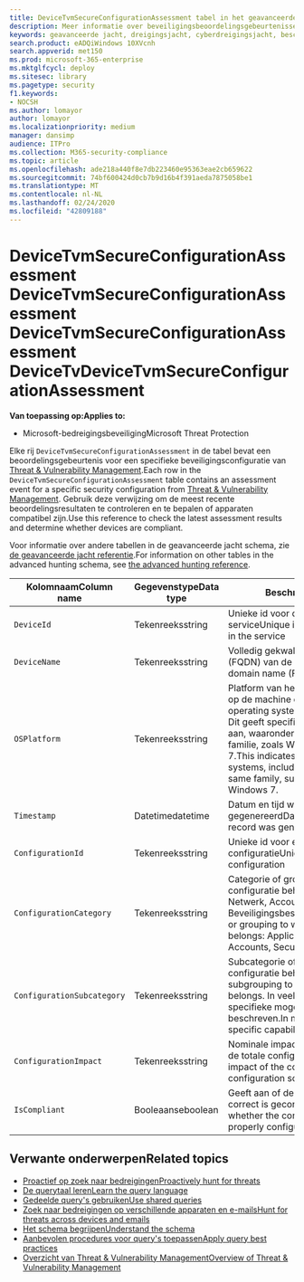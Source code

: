 ```yaml
---
title: DeviceTvmSecureConfigurationAssessment tabel in het geavanceerde jachtschema
description: Meer informatie over beveiligingsbeoordelingsgebeurtenissen voor het & van vulnerability management vindt u in de tabel DeviceTvmSecureConfigurationAssessment van het geavanceerde jachtschema. Deze gebeurtenissen bieden machine-informatie, beveiligingsconfiguratiegegevens, impact en nalevingsinformatie.
keywords: geavanceerde jacht, dreigingsjacht, cyberdreigingsjacht, bescherming tegen microsoft-bedreigingen, microsoft 365, mtp, m365, zoekopdracht, query, telemetrie, schemareferentie, kusto, tabel, kolom, gegevenstype, beschrijving, bedreiging & kwetsbaarheidsbeheer, TVM, apparaatbeheer, beveiligingsconfiguratie, DeviceTvmSecureConfigurationAssessment
search.product: eADQiWindows 10XVcnh
search.appverid: met150
ms.prod: microsoft-365-enterprise
ms.mktglfcycl: deploy
ms.sitesec: library
ms.pagetype: security
f1.keywords:
- NOCSH
ms.author: lomayor
author: lomayor
ms.localizationpriority: medium
manager: dansimp
audience: ITPro
ms.collection: M365-security-compliance
ms.topic: article
ms.openlocfilehash: ade218a440f8e7db223460e95363eae2cb659622
ms.sourcegitcommit: 74bf600424d0cb7b9d16b4f391aeda7875058be1
ms.translationtype: MT
ms.contentlocale: nl-NL
ms.lasthandoff: 02/24/2020
ms.locfileid: "42809188"
---
```

# <a name="devicetvmsecureconfigurationassessment"></a><span data-ttu-id="d8ab2-105">DeviceTvmSecureConfigurationAssessment DeviceTvmSecureConfigurationAssessment DeviceTvmSecureConfigurationAssessment DeviceTv</span><span class="sxs-lookup"><span data-stu-id="d8ab2-105">DeviceTvmSecureConfigurationAssessment</span></span>

<span data-ttu-id="d8ab2-106">**Van toepassing op:**</span><span class="sxs-lookup"><span data-stu-id="d8ab2-106">**Applies to:**</span></span>
- <span data-ttu-id="d8ab2-107">Microsoft-bedreigingsbeveiliging</span><span class="sxs-lookup"><span data-stu-id="d8ab2-107">Microsoft Threat Protection</span></span>



<span data-ttu-id="d8ab2-108">Elke rij `DeviceTvmSecureConfigurationAssessment` in de tabel bevat een beoordelingsgebeurtenis voor een specifieke beveiligingsconfiguratie van [Threat & Vulnerability Management](https://docs.microsoft.com/windows/security/threat-protection/microsoft-defender-atp/next-gen-threat-and-vuln-mgt).</span><span class="sxs-lookup"><span data-stu-id="d8ab2-108">Each row in the `DeviceTvmSecureConfigurationAssessment` table contains an assessment event for a specific security configuration from [Threat & Vulnerability Management](https://docs.microsoft.com/windows/security/threat-protection/microsoft-defender-atp/next-gen-threat-and-vuln-mgt).</span></span> <span data-ttu-id="d8ab2-109">Gebruik deze verwijzing om de meest recente beoordelingsresultaten te controleren en te bepalen of apparaten compatibel zijn.</span><span class="sxs-lookup"><span data-stu-id="d8ab2-109">Use this reference to check the latest assessment results and determine whether devices are compliant.</span></span>

<span data-ttu-id="d8ab2-110">Voor informatie over andere tabellen in de geavanceerde jacht schema, zie [de geavanceerde jacht referentie](advanced-hunting-schema-tables.md).</span><span class="sxs-lookup"><span data-stu-id="d8ab2-110">For information on other tables in the advanced hunting schema, see [the advanced hunting reference](advanced-hunting-schema-tables.md).</span></span>

| <span data-ttu-id="d8ab2-111">Kolomnaam</span><span class="sxs-lookup"><span data-stu-id="d8ab2-111">Column name</span></span> | <span data-ttu-id="d8ab2-112">Gegevenstype</span><span class="sxs-lookup"><span data-stu-id="d8ab2-112">Data type</span></span> | <span data-ttu-id="d8ab2-113">Beschrijving</span><span class="sxs-lookup"><span data-stu-id="d8ab2-113">Description</span></span> |
|-------------|-----------|-------------|
| `DeviceId` | <span data-ttu-id="d8ab2-114">Tekenreeks</span><span class="sxs-lookup"><span data-stu-id="d8ab2-114">string</span></span> | <span data-ttu-id="d8ab2-115">Unieke id voor de machine in de service</span><span class="sxs-lookup"><span data-stu-id="d8ab2-115">Unique identifier for the machine in the service</span></span> |
| `DeviceName` | <span data-ttu-id="d8ab2-116">Tekenreeks</span><span class="sxs-lookup"><span data-stu-id="d8ab2-116">string</span></span> | <span data-ttu-id="d8ab2-117">Volledig gekwalificeerde domeinnaam (FQDN) van de machine</span><span class="sxs-lookup"><span data-stu-id="d8ab2-117">Fully qualified domain name (FQDN) of the machine</span></span> |
| `OSPlatform` | <span data-ttu-id="d8ab2-118">Tekenreeks</span><span class="sxs-lookup"><span data-stu-id="d8ab2-118">string</span></span> | <span data-ttu-id="d8ab2-119">Platform van het besturingssysteem dat op de machine draait.</span><span class="sxs-lookup"><span data-stu-id="d8ab2-119">Platform of the operating system running on the machine.</span></span> <span data-ttu-id="d8ab2-120">Dit geeft specifieke besturingssystemen aan, waaronder variaties binnen dezelfde familie, zoals Windows 10 en Windows 7.</span><span class="sxs-lookup"><span data-stu-id="d8ab2-120">This indicates specific operating systems, including variations within the same family, such as Windows 10 and Windows 7.</span></span>|
| `Timestamp` | <span data-ttu-id="d8ab2-121">Datetime</span><span class="sxs-lookup"><span data-stu-id="d8ab2-121">datetime</span></span> | <span data-ttu-id="d8ab2-122">Datum en tijd waarop de record is gegenereerd</span><span class="sxs-lookup"><span data-stu-id="d8ab2-122">Date and time when the record was generated</span></span> |
| `ConfigurationId` | <span data-ttu-id="d8ab2-123">Tekenreeks</span><span class="sxs-lookup"><span data-stu-id="d8ab2-123">string</span></span> | <span data-ttu-id="d8ab2-124">Unieke id voor een specifieke configuratie</span><span class="sxs-lookup"><span data-stu-id="d8ab2-124">Unique identifier for a specific configuration</span></span> |
| `ConfigurationCategory` | <span data-ttu-id="d8ab2-125">Tekenreeks</span><span class="sxs-lookup"><span data-stu-id="d8ab2-125">string</span></span> | <span data-ttu-id="d8ab2-126">Categorie of groepering waartoe de configuratie behoort: Toepassing, BE, Netwerk, Accounts, Beveiligingsbesturingselementen</span><span class="sxs-lookup"><span data-stu-id="d8ab2-126">Category or grouping to which the configuration belongs: Application, OS, Network, Accounts, Security controls</span></span> |
| `ConfigurationSubcategory` | <span data-ttu-id="d8ab2-127">Tekenreeks</span><span class="sxs-lookup"><span data-stu-id="d8ab2-127">string</span></span> | <span data-ttu-id="d8ab2-128">Subcategorie of subgroep waartoe de configuratie behoort.</span><span class="sxs-lookup"><span data-stu-id="d8ab2-128">Subcategory or subgrouping to which the configuration belongs.</span></span> <span data-ttu-id="d8ab2-129">In veel gevallen worden specifieke mogelijkheden of functies beschreven.</span><span class="sxs-lookup"><span data-stu-id="d8ab2-129">In many cases, this describes specific capabilities or features.</span></span> |
| `ConfigurationImpact` | <span data-ttu-id="d8ab2-130">Tekenreeks</span><span class="sxs-lookup"><span data-stu-id="d8ab2-130">string</span></span> | <span data-ttu-id="d8ab2-131">Nominale impact van de configuratie op de totale configuratiescore (1-10)</span><span class="sxs-lookup"><span data-stu-id="d8ab2-131">Rated impact of the configuration to the overall configuration score (1-10)</span></span> |
| `IsCompliant` | <span data-ttu-id="d8ab2-132">Booleaanse</span><span class="sxs-lookup"><span data-stu-id="d8ab2-132">boolean</span></span> | <span data-ttu-id="d8ab2-133">Geeft aan of de configuratie of het beleid correct is geconfigureerd</span><span class="sxs-lookup"><span data-stu-id="d8ab2-133">Indicates whether the configuration or policy is properly configured</span></span> |

## <a name="related-topics"></a><span data-ttu-id="d8ab2-134">Verwante onderwerpen</span><span class="sxs-lookup"><span data-stu-id="d8ab2-134">Related topics</span></span>

- [<span data-ttu-id="d8ab2-135">Proactief op zoek naar bedreigingen</span><span class="sxs-lookup"><span data-stu-id="d8ab2-135">Proactively hunt for threats</span></span>](advanced-hunting-overview.md)
- [<span data-ttu-id="d8ab2-136">De querytaal leren</span><span class="sxs-lookup"><span data-stu-id="d8ab2-136">Learn the query language</span></span>](advanced-hunting-query-language.md)
- [<span data-ttu-id="d8ab2-137">Gedeelde query's gebruiken</span><span class="sxs-lookup"><span data-stu-id="d8ab2-137">Use shared queries</span></span>](advanced-hunting-shared-queries.md)
- [<span data-ttu-id="d8ab2-138">Zoek naar bedreigingen op verschillende apparaten en e-mails</span><span class="sxs-lookup"><span data-stu-id="d8ab2-138">Hunt for threats across devices and emails</span></span>](advanced-hunting-query-emails-devices.md)
- [<span data-ttu-id="d8ab2-139">Het schema begrijpen</span><span class="sxs-lookup"><span data-stu-id="d8ab2-139">Understand the schema</span></span>](advanced-hunting-schema-tables.md)
- [<span data-ttu-id="d8ab2-140">Aanbevolen procedures voor query's toepassen</span><span class="sxs-lookup"><span data-stu-id="d8ab2-140">Apply query best practices</span></span>](advanced-hunting-best-practices.md)
- [<span data-ttu-id="d8ab2-141">Overzicht van Threat & Vulnerability Management</span><span class="sxs-lookup"><span data-stu-id="d8ab2-141">Overview of Threat & Vulnerability Management</span></span>](https://docs.microsoft.com/windows/security/threat-protection/microsoft-defender-atp/next-gen-threat-and-vuln-mgt)
